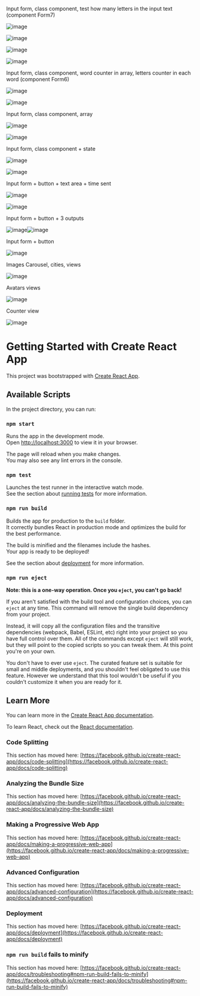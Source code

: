 Input form, class component, test how many letters in the input text (component Form7)

![image](https://github.com/user-attachments/assets/370494a9-1c92-4b2b-b8f4-3109bc480b8f)

![image](https://github.com/user-attachments/assets/c7707d84-31ed-468c-a5ce-93c42d5206b3)

![image](https://github.com/user-attachments/assets/d60ace2d-e610-48bf-844e-5fd63ced92d0)

![image](https://github.com/user-attachments/assets/f4a6342d-b96c-47ff-8647-45910c479b08)

Input form, class component, word counter in array,  letters counter in each word (component Form6)

![image](https://github.com/user-attachments/assets/169ef410-4893-44a0-893a-c4e372c74077)

![image](https://github.com/user-attachments/assets/6af8ebd6-4a5a-4621-a7cd-b16d6e209e59)

Input form, class component, array

![image](https://github.com/user-attachments/assets/8e4185fc-3378-4c72-a092-6c8108fed717)

![image](https://github.com/user-attachments/assets/9b36e711-ec0c-44e6-96b8-b0fb3c3353ed)

Input form, class component + state

![image](https://github.com/user-attachments/assets/e072af33-3a08-43d2-b119-bb701cded0d8)

![image](https://github.com/user-attachments/assets/f65f54f0-ce9c-4e03-b716-b3fd70965be7)

Input form + button + text area + time sent

![image](https://github.com/user-attachments/assets/5d5b2798-4a8e-4ac1-9ca1-81458e46ccf7)

![image](https://github.com/user-attachments/assets/7765aa76-4cbe-4cd9-b6e9-a3bce1e72363)

Input form + button + 3 outputs

![image](https://github.com/user-attachments/assets/f845415f-86f3-471f-972c-11a95b25d38f)![image](https://github.com/user-attachments/assets/d9904bb5-06fe-4077-9611-c377bf8a1fcb)

Input form + button

![image](https://github.com/user-attachments/assets/a2b96b82-0697-437f-8d31-440ef8ab1a69)

Images Carousel, cities, views

![image](https://github.com/user-attachments/assets/3b5b2503-e9d4-4695-8526-4bb3f639060b)

Avatars views

![image](https://github.com/user-attachments/assets/19871c9e-dc6d-4c95-b897-7c498aa4c1bf)

Counter view

![image](https://github.com/user-attachments/assets/1562a278-c403-49e2-8868-1916a885b61d)

# Getting Started with Create React App

This project was bootstrapped with [Create React App](https://github.com/facebook/create-react-app).

## Available Scripts

In the project directory, you can run:

### `npm start`

Runs the app in the development mode.\
Open [http://localhost:3000](http://localhost:3000) to view it in your browser.

The page will reload when you make changes.\
You may also see any lint errors in the console.

### `npm test`

Launches the test runner in the interactive watch mode.\
See the section about [running tests](https://facebook.github.io/create-react-app/docs/running-tests) for more information.

### `npm run build`

Builds the app for production to the `build` folder.\
It correctly bundles React in production mode and optimizes the build for the best performance.

The build is minified and the filenames include the hashes.\
Your app is ready to be deployed!

See the section about [deployment](https://facebook.github.io/create-react-app/docs/deployment) for more information.

### `npm run eject`

**Note: this is a one-way operation. Once you `eject`, you can't go back!**

If you aren't satisfied with the build tool and configuration choices, you can `eject` at any time. This command will remove the single build dependency from your project.

Instead, it will copy all the configuration files and the transitive dependencies (webpack, Babel, ESLint, etc) right into your project so you have full control over them. All of the commands except `eject` will still work, but they will point to the copied scripts so you can tweak them. At this point you're on your own.

You don't have to ever use `eject`. The curated feature set is suitable for small and middle deployments, and you shouldn't feel obligated to use this feature. However we understand that this tool wouldn't be useful if you couldn't customize it when you are ready for it.

## Learn More

You can learn more in the [Create React App documentation](https://facebook.github.io/create-react-app/docs/getting-started).

To learn React, check out the [React documentation](https://reactjs.org/).

### Code Splitting

This section has moved here: [https://facebook.github.io/create-react-app/docs/code-splitting](https://facebook.github.io/create-react-app/docs/code-splitting)

### Analyzing the Bundle Size

This section has moved here: [https://facebook.github.io/create-react-app/docs/analyzing-the-bundle-size](https://facebook.github.io/create-react-app/docs/analyzing-the-bundle-size)

### Making a Progressive Web App

This section has moved here: [https://facebook.github.io/create-react-app/docs/making-a-progressive-web-app](https://facebook.github.io/create-react-app/docs/making-a-progressive-web-app)

### Advanced Configuration

This section has moved here: [https://facebook.github.io/create-react-app/docs/advanced-configuration](https://facebook.github.io/create-react-app/docs/advanced-configuration)

### Deployment

This section has moved here: [https://facebook.github.io/create-react-app/docs/deployment](https://facebook.github.io/create-react-app/docs/deployment)

### `npm run build` fails to minify

This section has moved here: [https://facebook.github.io/create-react-app/docs/troubleshooting#npm-run-build-fails-to-minify](https://facebook.github.io/create-react-app/docs/troubleshooting#npm-run-build-fails-to-minify)
